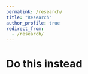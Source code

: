```yaml
---
permalink: /research/
title: "Research"
author_profile: true
redirect_from: 
  - /research/
---
```


# Do this instead



